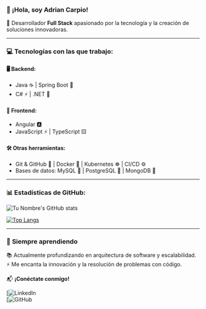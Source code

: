 ### 👋 ¡Hola, soy Adrian Carpio!

🚀 Desarrollador **Full Stack** apasionado por la tecnología y la creación de soluciones innovadoras.

---

### 💻 **Tecnologías con las que trabajo:**

#### 🖥️ Backend:
- Java ☕ | Spring Boot 🌿  
- C# ⚡ | .NET 🔵  

#### 🎨 Frontend:
- Angular 🅰️  
- JavaScript ⚡ | TypeScript 🟨  

#### 🛠️ Otras herramientas:
- Git & GitHub 🐙 | Docker 🐳 | Kubernetes ☸️ | CI/CD ⚙️  
- Bases de datos: MySQL 🐬 | PostgreSQL 🐘 | MongoDB 🍃  

---

### 📊 **Estadísticas de GitHub:**

![Tu Nombre's GitHub stats](https://github-readme-stats.vercel.app/api?username=carpiom-dev&show_icons=true&theme=radical)

[![Top Langs](https://github-readme-stats.vercel.app/api/top-langs/?username=carpiom-dev&layout=compact&theme=radical)](https://github.com/anuraghazra/github-readme-stats)

---

### 🌱 **Siempre aprendiendo**
📚 Actualmente profundizando en arquitectura de software y escalabilidad.  
⚡ Me encanta la innovación y la resolución de problemas con código.  

📬 **¡Conéctate conmigo!**

[![LinkedIn](https://www.linkedin.com/in/adrian-carpio-9b1642173/)  
[![GitHub](https://github.com/carpiom-dev/carpiom-dev)
